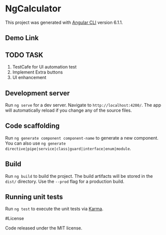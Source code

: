 # NgCalculator

This project was generated with [Angular CLI](https://github.com/angular/angular-cli) version 6.1.1.

## Demo Link


## TODO TASK
1. TestCafe for UI automation test
2. Implement Extra buttons
3. UI enhancement

## Development server

Run `ng serve` for a dev server. Navigate to `http://localhost:4200/`. The app will automatically reload if you change any of the source files.

## Code scaffolding

Run `ng generate component component-name` to generate a new component. You can also use `ng generate directive|pipe|service|class|guard|interface|enum|module`.

## Build

Run `ng build` to build the project. The build artifacts will be stored in the `dist/` directory. Use the `--prod` flag for a production build.

## Running unit tests

Run `ng test` to execute the unit tests via [Karma](https://karma-runner.github.io).

#License

Code released under the MIT license.
